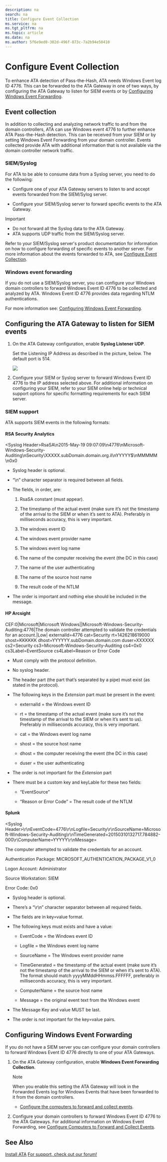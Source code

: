 ```yaml
---
description: na
search: na
title: Configure Event Collection
ms.service: na
ms.tgt_pltfrm: na
ms.topic: article
ms.date: na
ms.author: 5f6e9ed0-302d-496f-873c-7a2b94e50410
---
```

# Configure Event Collection
To enhance ATA detection of Pass-the-Hash, ATA needs Windows Event log ID 4776. This can be forwarded to the ATA Gateway in one of two ways, by configuring the ATA Gateway to listen for SIEM events or by [Configuring Windows Event Forwarding](#ATA_event_WEF).

## <a name="ATASIEM"></a>Event collection
In addition to collecting and analyzing network traffic to and from the domain controllers, ATA can use Windows event 4776 to further enhance ATA Pass-the-Hash detection. This can be received from your SIEM or by  setting Windows Event Forwarding from your domain controller. Events collected provide ATA with additional information that is not available via the domain controller network traffic.

### SIEM/Syslog
For ATA to be able to consume data from a Syslog server, you need to do the following:

- Configure one of your ATA Gateway servers to listen to and accept events forwarded from the SIEM/Sylog server.

- Configure your SIEM/Syslog server to forward specific events to the ATA Gateway.

> [!IMPORTANT]
> - Do not forward all the Syslog data to the ATA Gateway.
> - ATA supports UDP traffic from the SIEM/Syslog server.

Refer to your SIEM/Syslog server's product documentation for information on how to configure forwarding of specific events to another server. For more information about the events forwarded to ATA, see [Configure Event Collection](../Topic/Configure_Event_Collection.md).

### Windows event forwarding
If you do not use a SIEM/Syslog server, you can configure your Windows domain controllers to forward Windows Event ID 4776 to be collected and analyzed by ATA. Windows Event ID 4776 provides data regarding NTLM authentications.

For more information see:  [Configuring Windows Event Forwarding](http://msdn.microsoft.com/en-us/library/1608e89e-0d73-499e-a603-8c540b6f5b9d).

## Configuring the ATA Gateway to listen for SIEM events

1. On the ATA Gateway configuration, enable **Syslog Listener UDP**.

   Set the Listening IP Address as described in the picture, below. The default port is 514.

   ![](../Image/ATA_enable_siem_forward_events.png)

2. Configure your SIEM or Syslog server to forward Windows Event ID 4776 to the IP address selected above. For additional information on configuring your SIEM, refer to your SIEM online help or technical support options for specific formatting requirements for each SIEM server.

### SIEM support
ATA supports SIEM events in the following formats:

#### RSA Security Analytics
&lt;Syslog Header&gt;RsaSA\n2015-May-19 09:07:09\n4776\nMicrosoft-Windows-Security-Auditing\nSecurity\XXXXX.subDomain.domain.org.il\nYYYYY$\nMMMMM \n0x0

- Syslog header is optional.

- “\n” character separator is required between all fields.

- The fields, in order, are:

   1. RsaSA constant (must appear).

   2. The timestamp of the actual event (make sure it’s not the timestamp of the arrival to the SIEM or when it’s sent to ATA). Preferably  in milliseconds accuracy, this is very important.

   3. The windows event ID

   4. The windows event provider name

   5. The windows event log name

   6. The name of the computer receiving the event (the DC in this case)

   7. The name of the user authenticating

   8. The name of the source host name

   9. The result code of the NTLM

- The order is important and nothing else should be included in the message.

#### HP Arcsight
CEF:0|Microsoft|Microsoft Windows||Microsoft-Windows-Security-Auditing:4776|The domain controller attempted to validate the credentials for an account.|Low| externalId=4776 cat=Security rt=1426218619000 shost=KKKKKK dhost=YYYYYY.subDomain.domain.com duser=XXXXXX cs2=Security cs3=Microsoft-Windows-Security-Auditing cs4=0x0 cs3Label=EventSource cs4Label=Reason or Error Code

- Must comply with the protocol definition.

- No syslog header.

- The header part (the part that’s separated by a pipe) must exist (as stated in the protocol).

- The following keys in the _Extension_ part must be present in the event:

   - externalId = the Windows event ID

   - rt = the timestamp of the actual event (make sure it’s not the timestamp of the arrival to the SIEM or when it’s sent to us). Preferably  in milliseconds accuracy, this is very important.

   - cat = the Windows event log name

   - shost = the source host name

   - dhost = the computer receiving the event (the DC in this case)

   - duser = the user authenticating

- The order is not important for the _Extension_ part

- There must be a custom key and keyLable for these two fields:

   - “EventSource”

   - “Reason or Error Code” = The result code of the NTLM

#### Splunk
&lt;Syslog Header&gt;\r\nEventCode=4776\r\nLogfile=Security\r\nSourceName=Microsoft-Windows-Security-Auditing\r\nTimeGenerated=20150310132717.784882-000\r\ComputerName=YYYYY\r\nMessage=

The computer attempted to validate the credentials for an account.

Authentication Package:              MICROSOFT_AUTHENTICATION_PACKAGE_V1_0

Logon Account: Administrator

Source Workstation:       SIEM

Error Code:         0x0

- Syslog header is optional.

- There’s a “\r\n” character separator between all required fields.

- The fields are in key=value format.

- The following keys must exists and have a value:

   - EventCode = the Windows event ID

   - Logfile = the Windows event log name

   - SourceName = The Windows event provider name

   - TimeGenerated = the timestamp of the actual event (make sure it’s not the timestamp of the arrival to the SIEM or when it’s sent to ATA). The format should match yyyyMMddHHmmss.FFFFFF, preferably  in milliseconds accuracy, this is very important.

   - ComputerName = the source host name

   - Message = the original event text from the Windows event

- The Message Key and value MUST be last.

- The order is not important for the key=value pairs.

## <a name="ATA_event_WEF"></a>Configuring Windows Event Forwarding
If you do not have a SIEM server you can configure your domain controllers to forward Windows Event ID 4776 directly to one of your ATA Gateways.

1. On the ATA Gateway configuration, enable **Windows Event Forwarding Collection**.

   > [!NOTE]
   > When you enable this setting the ATA Gateway will look in the Forwarded Events log for Windows Events that have been forwarded to it from the domain controllers.

   - [Configure the computers to forward and collect events](https://technet.microsoft.com/en-us/library/cc748890).

2. Configure your domain controllers to forward Windows Event ID 4776 to the ATA Gateways. For additional information on Windows Event Forwarding, see [Configure Computers to Forward and Collect Events](https://technet.microsoft.com/en-us/library/cc748890).

## See Also
[Install ATA](../Topic/Install_ATA.md)
[For support, check out our forum!](https://social.technet.microsoft.com/Forums/security/en-US/home?forum=mata)

